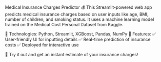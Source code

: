 Medical Insurance Charges Predictor 💰
This Streamlit-powered web app predicts medical insurance charges based on user inputs like age, BMI, number of children, and smoking status. It uses a machine learning model trained on the Medical Cost Personal Dataset from Kaggle.

🔹 Technologies: Python, Streamlit, XGBoost, Pandas, NumPy
🔹 Features:
✅ User-friendly UI for inputting details
✅ Real-time prediction of insurance costs
✅ Deployed for interactive use

🚀 Try it out and get an instant estimate of your insurance charges!
